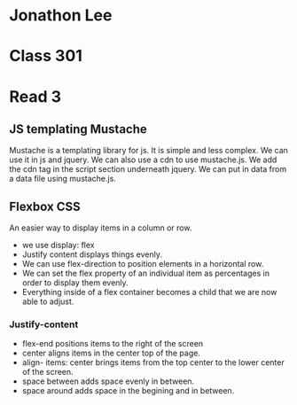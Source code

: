 # Jonathon Lee  
# Class 301
# Read 3

## JS templating Mustache
Mustache is a templating library for js. It is simple and less complex. We can use it in js and jquery.
We can also use a cdn to use mustache.js. We add the cdn tag in the script section underneath jquery.
We can put in data from a data file using mustache.js.

## Flexbox CSS
An easier way to display items in a column or row. 
- we use display: flex 
- Justify content displays things evenly.
- We can use flex-direction to position elements in a horizontal row.
- We can set the flex property of an individual item as percentages in order to display them evenly.
- Everything inside of a flex container becomes a child that we are now able to adjust.


### Justify-content
- flex-end positions items to the right of the screen
- center aligns items in the center top of the page.
- align- items: center brings items from the top center to the lower center of the screen.
- space between adds space evenly in between.
- space around adds space in the begining and in between.